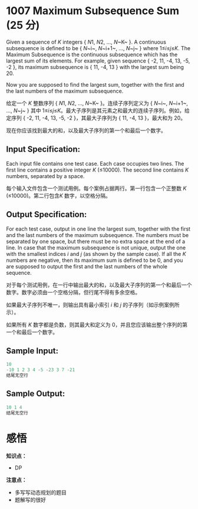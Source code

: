 # 1007 Maximum Subsequence Sum (25 分)

Given a sequence of *K* integers { *N*1, *N*2, ..., *N*~K~ }. A continuous subsequence is defined to be { *N*~i~, *N*~i+1~, ..., *N*~j~ } where 1≤*i*≤*j*≤*K*. The Maximum Subsequence is the continuous subsequence which has the largest sum of its elements. For example, given sequence { -2, 11, -4, 13, -5, -2 }, its maximum subsequence is { 11, -4, 13 } with the largest sum being 20.

Now you are supposed to find the largest sum, together with the first and the last numbers of the maximum subsequence.

给定一个 *K* 整数序列 { *N*1, *N*2, ..., *N*~K~ }。连续子序列定义为  { *N*~i~, *N*~i+1~, ..., *N*~j~ } 其中 1≤*i*≤*j*≤*K*。最大子序列是其元素之和最大的连续子序列。例如，给定序列 { -2, 11, -4, 13, -5, -2 }，其最大子序列为 { 11, -4, 13 }，最大和为 20。

现在你应该找到最大的和，以及最大子序列的第一个和最后一个数字。

## Input Specification:

Each input file contains one test case. Each case occupies two lines. The first line contains a positive integer *K* (≤10000). The second line contains *K* numbers, separated by a space.

每个输入文件包含一个测试用例。每个案例占据两行。第一行包含一个正整数 *K* (≤10000)。第二行包含*K* 数字，以空格分隔。

## Output Specification:

For each test case, output in one line the largest sum, together with the first and the last numbers of the maximum subsequence. The numbers must be separated by one space, but there must be no extra space at the end of a line. In case that the maximum subsequence is not unique, output the one with the smallest indices *i* and *j* (as shown by the sample case). If all the *K* numbers are negative, then its maximum sum is defined to be 0, and you are supposed to output the first and the last numbers of the whole sequence.

对于每个测试用例，在一行中输出最大的和，以及最大子序列的第一个和最后一个数字。数字必须由一个空格分隔，但行尾不得有多余空格。

如果最大子序列不唯一，则输出具有最小索引 *i* 和 *j* 的子序列（如示例案例所示）。

如果所有 *K* 数字都是负数，则其最大和定义为 0，并且您应该输出整个序列的第一个和最后一个数字。

## Sample Input:

```cpp
10
-10 1 2 3 4 -5 -23 3 7 -21
结尾无空行
```

## Sample Output:

```cpp
10 1 4
结尾无空行
```

# 感悟

**知识点：**

- DP

**注意点：**

- 多写写动态规划的题目
- 题解写的很好
